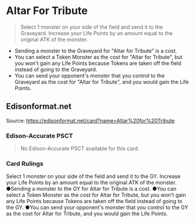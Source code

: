 # Altar For Tribute

> Select 1 monster on your side of the field and send it to the Graveyard. Increase your Life Points by an amount equal to the original ATK of the monster.

*   Sending a monster to the Graveyard for "Altar for Tribute" is a cost.
*   You can select a Token Monster as the cost for "Altar for Tribute", but you won't gain any Life Points because Tokens are taken off the field instead of going to the Graveyard.
*   You can send your opponent's monster that you control to the Graveyard as the cost for "Altar for Tribute", and you would gain the Life Points.

## Edisonformat.net

Source: https://edisonformat.net/card?name=Altar%20for%20Tribute

### Edison-Accurate PSCT

> No Edison-Accurate PSCT available for this card.

### Card Rulings

Select 1 monster on your side of the field and send it to the GY. Increase your Life Points by an amount equal to the original ATK of the monster.
●Sending a monster to the GY for Altar for Tribute is a cost.
●You can select a Token Monster as the cost for Altar for Tribute, but you won't gain any Life Points because Tokens are taken off the field instead of going to the GY.
●You can send your opponent's monster that you control to the GY as the cost for Altar for Tribute, and you would gain the Life Points.
            